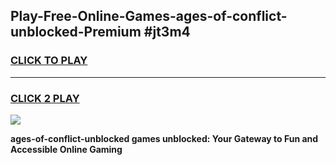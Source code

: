 
## Play-Free-Online-Games-ages-of-conflict-unblocked-Premium #jt3m4
<h3>
<a href="https://premium.freeplayer.one?title=ages-of-conflict-unblocked&ref=8M">CLICK TO PLAY</a></h3>
<hr>

<h3>
<a href="https://premium.freeplayer.one?title=ages-of-conflict-unblocked&ref=8M">CLICK 2 PLAY</a>
  
</h3>

<a href="https://premium.freeplayer.one?title=ages-of-conflict-unblocked&ref=8M"><img src="https://clearcache.store/games.png"></a>


**ages-of-conflict-unblocked games unblocked: Your Gateway to Fun and Accessible Online Gaming**
